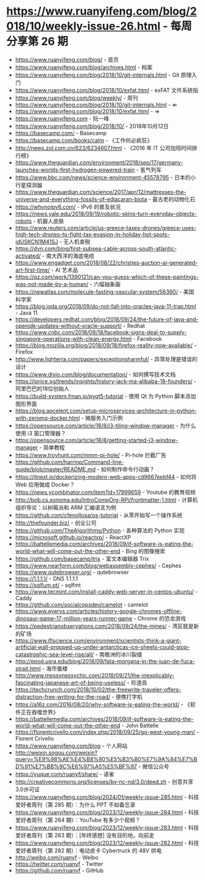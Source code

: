 # https://www.ruanyifeng.com/blog/2018/10/weekly-issue-26.html - 每周分享第 26 期

- https://www.ruanyifeng.com/blog/ - 首页
- https://www.ruanyifeng.com/blog/archives.html - 档案
- https://www.ruanyifeng.com/blog/2018/10/git-internals.html - Git 原理入门
- https://www.ruanyifeng.com/blog/2018/10/exfat.html - exFAT 文件系统指
- https://www.ruanyifeng.com/blog/weekly/ - 周刊
- https://www.ruanyifeng.com/blog/2018/10/git-internals.html - ⇐
- https://www.ruanyifeng.com/blog/2018/10/exfat.html - ⇒
- https://www.ruanyifeng.com - 阮一峰
- https://www.ruanyifeng.com/blog/2018/10/ - 2018年10月12日
- https://basecamp.com/ - Basecamp
- https://basecamp.com/books/calm - 《工作何必疯狂》
- http://news.zol.com.cn/623/6234607.html - 《2016 年 IT 公司加班时间排行榜》
- https://www.theguardian.com/environment/2018/sep/17/germany-launches-worlds-first-hydrogen-powered-train - 氢气列车
- https://www.bbc.com/news/science-environment-45578795 - 日本的小行星探测器
- https://www.theguardian.com/science/2017/apr/12/mattresses-the-universe-and-everything-fossils-of-ediacaran-biota - 最古老的动物化石
- https://whynoipv6.com/ - IPv6 的普及状况
- https://news.yale.edu/2018/09/19/robotic-skins-turn-everyday-objects-robots - 机器人皮肤
- https://www.reuters.com/article/us-greece-taxes-drones/greece-uses-high-tech-drones-to-fight-tax-evasion-in-holiday-hot-spots-idUSKCN1M41SJ - 无人机查税
- https://dyn.com/blog/first-subsea-cable-across-south-atlantic-activated/ - 南大西洋的海底电缆
- https://www.engadget.com/2018/08/22/christies-auction-ai-generated-art-first-time/ - AI 艺术品
- https://qz.com/work/1390121/can-you-guess-which-of-these-paintings-was-not-made-by-a-human/ - 六幅抽象画
- https://newatlas.com/molecule-fasting-vascular-system/56360/ - 美国科学家
- https://blog.joda.org/2018/09/do-not-fall-into-oracles-java-11-trap.html - Java 11
- https://developers.redhat.com/blog/2018/09/24/the-future-of-java-and-openjdk-updates-without-oracle-support/ - Redhat
- https://www.cnbc.com/2018/09/18/facebook-signs-deal-to-supply-singapore-operations-with-clean-energy.html - Facebook
- https://blog.mozilla.org/blog/2018/09/18/firefox-reality-now-available/ - Firefox
- http://www.lighterra.com/papers/exceptionsharmful/ - 异常处理是错误的设计
- https://www.divio.com/blog/documentation/ - 如何撰写技术文档
- https://iprice.sg/trends/insights/history-jack-ma-alibaba-18-founders/ - 阿里巴巴的18位创始人
- https://build-system.fman.io/pyqt5-tutorial - 使用 Qt 为 Python 脚本添加图形界面
- https://blog.apcelent.com/setup-microservices-architecture-in-python-with-zeromq-docker.html - 微服务入门示例
- https://opensource.com/article/18/8/i3-tiling-window-manager - 为什么使用 i3 窗口管理器？
- https://opensource.com/article/18/8/getting-started-i3-window-manager - 简单教程
- https://www.troyhunt.com/mmm-pi-hole/ - Pi-hole 拦截广告
- https://github.com/harrinp/Command-line-guide/blob/master/README.md - 如何制作命令行动画？
- https://itnext.io/dockerizing-modern-web-apps-cd9667eebf44 - 如何将 Web 应用做成 Docker？
- https://news.ycombinator.com/item?id=17999659 - Youtube 的教育视频
- http://bob.cs.sonoma.edu/IntroCompOrg-RPi/frontmatter-1.html - 计算机组织导论：以树莓派和 ARM 汇编语言为例
- https://github.com/cfenollosa/os-tutorial - 从零开始写一个操作系统
- http://thefounder.biz/ - 创业公司
- https://github.com/TheAlgorithms/Python - 各种算法的 Python 实现
- https://microsoft.github.io/reactxp/ - ReactXP
- https://battellemedia.com/archives/2018/09/if-software-is-eating-the-world-what-will-come-out-the-other-end - Bing 的图像搜索
- https://github.com/basecamp/trix - 富文本编辑器 Trix
- https://www.nearform.com/blog/webassembly-cephes/ - Cephes
- https://www.qutebrowser.org/ - qutebrowser
- https://1.1.1.1/ - DNS 1.1.1.1
- https://sqlfum.pt/ - sqlfmt
- https://www.tecmint.com/install-caddy-web-server-in-centos-ubuntu/ - Caddy
- https://github.com/socialcopsdev/camelot - camelot
- https://www.eyerys.com/articles/history-google-chromes-offline-dinosaur-game-17-million-years-runner-game - Chrome 的恐龙游戏
- https://pedestrianobservations.com/2018/09/24/the-mines/ - 湾区就是新的矿场
- https://www.iflscience.com/environment/scientists-think-a-giant-artificial-wall-propped-up-under-antarcticas-ice-sheets-could-stop-catastrophic-sea-level-rise/all/ - 南极洲的冰川裂缝
- http://epod.usra.edu/blog/2018/09/fata-morgana-in-the-juan-de-fuca-strait.html - 海市蜃楼
- http://www.messynessychic.com/2018/09/21/the-inexplicably-fascinating-japanese-art-of-being-useless/ - 珍道具
- https://techcrunch.com/2018/10/02/the-freewrite-traveler-offers-distraction-free-writing-for-the-road/ - 便携打字机
- https://a16z.com/2016/08/20/why-software-is-eating-the-world/ - 《软件正在吞噬世界》
- https://battellemedia.com/archives/2018/09/if-software-is-eating-the-world-what-will-come-out-the-other-end - John Battelle
- https://florentcrivello.com/index.php/2018/09/25/go-west-young-man/ - Florent Crivello
- https://www.ruanyifeng.com/blog - 个人网站
- http://weixin.sogou.com/weixin?query=%E9%98%AE%E4%B8%80%E5%B3%B0%E7%9A%84%E7%BD%91%E7%BB%9C%E6%97%A5%E5%BF%97 - 微信公众号
- https://yuque.com/ruanyf/share/ - 语雀
- http://creativecommons.org/licenses/by-nc-nd/3.0/deed.zh - 创意共享3.0许可证
- https://www.ruanyifeng.com/blog/2024/01/weekly-issue-285.html - 科技爱好者周刊（第 285 期）：为什么 PPT 不如备忘录
- https://www.ruanyifeng.com/blog/2023/12/weekly-issue-284.html - 科技爱好者周刊（第 284 期）：YouTube 有多少个视频？
- https://www.ruanyifeng.com/blog/2023/12/weekly-issue-283.html - 科技爱好者周刊（第 283 期）：[年终感想] 没有目的地，向前走
- https://www.ruanyifeng.com/blog/2023/12/weekly-issue-282.html - 科技爱好者周刊（第 282 期）：电动皮卡 Cybertruck 的 48V 供电
- http://weibo.com/ruanyf - Weibo
- https://twitter.com/ruanyf - Twitter
- https://github.com/ruanyf - GitHub